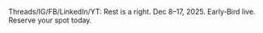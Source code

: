 Threads/IG/FB/LinkedIn/YT: Rest is a right. Dec 8–17, 2025. Early‑Bird live. Reserve your spot today.
